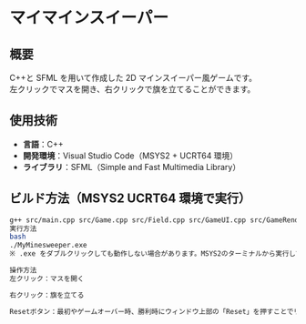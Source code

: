 # マイマインスイーパー

## 概要

C++と SFML を用いて作成した 2D マインスイーパー風ゲームです。  
左クリックでマスを開き、右クリックで旗を立てることができます。

## 使用技術

- **言語**：C++
- **開発環境**：Visual Studio Code（MSYS2 + UCRT64 環境）
- **ライブラリ**：SFML（Simple and Fast Multimedia Library）

## ビルド方法（MSYS2 UCRT64 環境で実行）

```bash
g++ src/main.cpp src/Game.cpp src/Field.cpp src/GameUI.cpp src/GameRenderer.cpp -o MyMinesweeper -lsfml-graphics -lsfml-window -lsfml-system
実行方法
bash
./MyMinesweeper.exe
※ .exe をダブルクリックしても動作しない場合があります。MSYS2のターミナルから実行してください。

操作方法
左クリック：マスを開く

右クリック：旗を立てる

Resetボタン：最初やゲームオーバー時、勝利時にウィンドウ上部の「Reset」を押すことでリスタート可能
```
